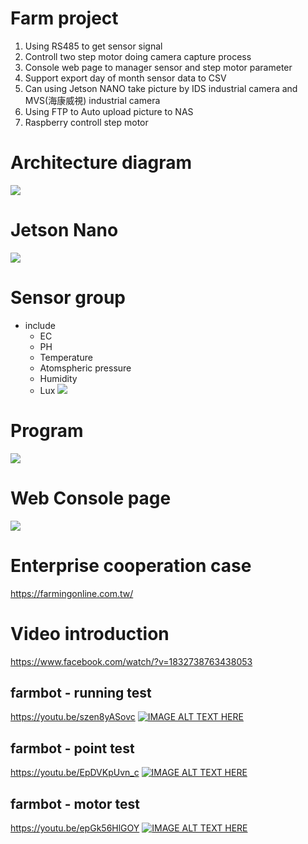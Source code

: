 # Farm project
1. Using RS485 to get sensor signal 
2. Controll two step motor doing camera capture process
3. Console web page to manager sensor and step motor parameter
4. Support export day of month sensor data to CSV 
5. Can using Jetson NANO take picture by IDS industrial camera and MVS(海康威視) industrial camera
6. Using FTP to Auto upload picture to NAS 
7. Raspberry controll step motor

# Architecture diagram
![](https://i.imgur.com/z71rRYA.png)
# Jetson Nano 
![](https://d11vq4vh3begny.cloudfront.net/img/tmp/1EP/BOo6z/Lo/5LvB5/Zg)

# Sensor group
* include 
  * EC
  * PH
  * Temperature
  * Atomspheric pressure
  * Humidity
  * Lux
![](https://d11vq4vh3begny.cloudfront.net/img/tmp/1EP/BOo6z/Lo/Dgd3r/Zg)

# Program
![](https://d11vq4vh3begny.cloudfront.net/img/tmp/1EP/BOo6z/Lo/J4voK/Zg)

# Web Console page
![](https://i.imgur.com/ECX5wnx.png)

# Enterprise cooperation case
https://farmingonline.com.tw/

# Video introduction
https://www.facebook.com/watch/?v=1832738763438053

## farmbot - running test
https://youtu.be/szen8yASovc
[![IMAGE ALT TEXT HERE](https://img.youtube.com/vi/szen8yASovc/0.jpg)](https://www.youtube.com/watch?v=szen8yASovc)

## farmbot - point test
https://youtu.be/EpDVKpUvn_c
[![IMAGE ALT TEXT HERE](https://img.youtube.com/vi/EpDVKpUvn_c/0.jpg)](https://www.youtube.com/watch?v=EpDVKpUvn_c)

## farmbot - motor test
https://youtu.be/epGk56HlGOY
[![IMAGE ALT TEXT HERE](https://img.youtube.com/vi/epGk56HlGOY/0.jpg)](https://www.youtube.com/watch?v=epGk56HlGOY)
